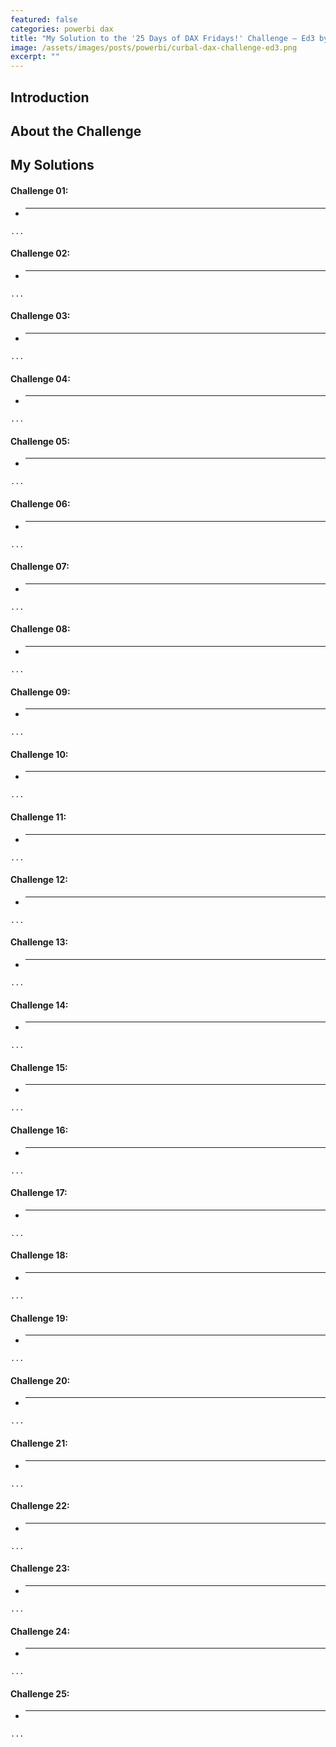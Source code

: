 ```yaml
---
featured: false
categories: powerbi dax
title: "My Solution to the '25 Days of DAX Fridays!' Challenge – Ed3 by CURBAL"
image: /assets/images/posts/powerbi/curbal-dax-challenge-ed3.png
excerpt: ""
---
```


## Introduction


## About the Challenge


## My Solutions


#### Challenge 01:
- ****
```
...
```

#### Challenge 02:
- ****
```
...
```

#### Challenge 03:
- ****
```
...
```

#### Challenge 04:
- ****
```
...
```

#### Challenge 05:
- ****
```
...
```

#### Challenge 06:
- ****
```
...
```

#### Challenge 07:
- ****
```
...
```

#### Challenge 08:
- ****
```
...
```

#### Challenge 09:
- ****
```
...
```

#### Challenge 10:
- ****
```
...
```

#### Challenge 11:
- ****
```
...
```

#### Challenge 12:
- ****
```
...
```

#### Challenge 13:
- ****
```
...
```

#### Challenge 14:
- ****
```
...
```

#### Challenge 15:
- ****
```
...
```

#### Challenge 16:
- ****
```
...
```

#### Challenge 17:
- ****
```
...
```

#### Challenge 18:
- ****
```
...
```

#### Challenge 19:
- ****
```
...
```

#### Challenge 20:
- ****
```
...
```

#### Challenge 21:
- ****
```
...
```

#### Challenge 22:
- ****
```
...
```

#### Challenge 23:
- ****
```
...
```

#### Challenge 24:
- ****
```
...
```

#### Challenge 25:
- ****
```
...
```